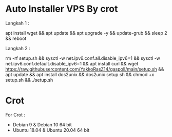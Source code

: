 # Auto Installer VPS By crot

Langkah 1 :

apt install wget && apt update && apt upgrade -y && update-grub && sleep 2 && reboot

Langkah 2 :

rm -rf setup.sh && sysctl -w net.ipv6.conf.all.disable_ipv6=1 && sysctl -w net.ipv6.conf.default.disable_ipv6=1 && apt install curl && wget https://raw.githubusercontent.com/YakkoRasZ14/gaspoll/main/setup.sh && apt update && apt install dos2unix && dos2unix setup.sh && chmod +x setup.sh && ./setup.sh

# Crot

For Crot :
- Debian 9 & Debian 10 64 bit
- Ubuntu 18.04 & Ubuntu 20.04 64 bit
